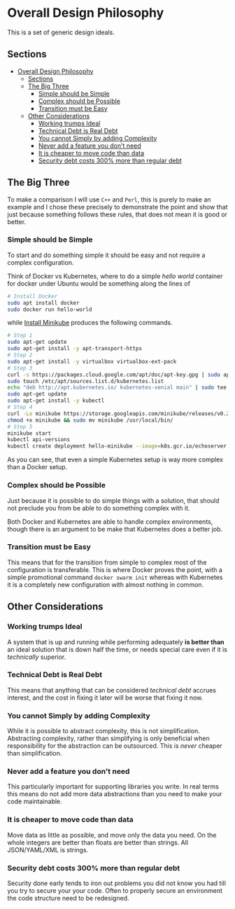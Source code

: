 # Overall Design Philosophy

This is a set of generic design ideals.

## Sections

- [Overall Design Philosophy](#overall-design-philosophy)
  - [Sections](#sections)
  - [The Big Three](#the-big-three)
    - [Simple should be Simple](#simple-should-be-simple)
    - [Complex should be Possible](#complex-should-be-possible)
    - [Transition must be Easy](#transition-must-be-easy)
  - [Other Considerations](#other-considerations)
    - [Working trumps Ideal](#working-trumps-ideal)
    - [Technical Debt is Real Debt](#technical-debt-is-real-debt)
    - [You cannot Simply by adding Complexity](#you-cannot-simply-by-adding-complexity)
    - [Never add a feature you don't need](#never-add-a-feature-you-dont-need)
    - [It is cheaper to move code than data](#it-is-cheaper-to-move-code-than-data)
    - [Security debt costs 300% more than regular debt](#security-debt-costs-300-more-than-regular-debt)

## The Big Three

To make a comparison I will use `C++` and `Perl`, this is purely to make an example and I chose these precisely to demonstrate the point and show that just because something follows these rules, that does not mean it is good or better.

### Simple should be Simple

To start and do something simple it should be easy and not require a complex configuration.

Think of Docker vs Kubernetes, where to do a simple _hello world_ container for docker under Ubuntu would be something along the lines of

```bash
# Install Docker
sudo apt install docker
sudo docker run hello-world
```

while [Install Minikube](https://matthewpalmer.net/kubernetes-app-developer/articles/install-kubernetes-ubuntu-tutorial.html) produces the following commands.

```bash
# Step 1
sudo apt-get update
sudo apt-get install -y apt-transport-https
# Step 2
sudo apt-get install -y virtualbox virtualbox-ext-pack
# Step 3
curl -s https://packages.cloud.google.com/apt/doc/apt-key.gpg | sudo apt-key add -
sudo touch /etc/apt/sources.list.d/kubernetes.list
echo "deb http://apt.kubernetes.io/ kubernetes-xenial main" | sudo tee -a /etc/apt/sources.list.d/kubernetes.list
sudo apt-get update
sudo apt-get install -y kubectl
# Step 4
curl -Lo minikube https://storage.googleapis.com/minikube/releases/v0.28.2/minikube-linux-amd64
chmod +x minikube && sudo mv minikube /usr/local/bin/
# Step 5
minikube start
kubectl api-versions
kubectl create deployment hello-minikube --image=k8s.gcr.io/echoserver:1.10
```

As you can see, that even a simple Kubernetes setup is way more complex than a Docker setup.

### Complex should be Possible

Just because it is possible to do simple things with a solution, that should not preclude you from be able to do something complex with it.

Both Docker and Kubernetes are able to handle complex environments, though there is an argument to be make that Kubernetes does a better job.

### Transition must be Easy

This means that for the transition from simple to complex most of the configuration is transferable. This is where Docker proves the point, with a simple promotional command `docker swarm init` whereas with Kubernetes it is a completely new configuration with almost nothing in common.

## Other Considerations

### Working trumps Ideal

A system that is up and running while performing adequately **is better than** an ideal solution that is down half the time, or needs special care even if it is _technically_ superior.

### Technical Debt is Real Debt

This means that anything that can be considered _technical debt_ accrues interest, and the cost in fixing it later will be worse that fixing it now.

### You cannot Simply by adding Complexity

While it is possible to abstract complexity, this is not simplification. Abstracting complexity, rather than simplifying is only beneficial when responsibility for the abstraction can be outsourced. This is _never_ cheaper than simplification.

### Never add a feature you don't need

This particularly important for supporting libraries you write. In real terms this means do not add more data abstractions than you need to make your code maintainable.

### It is cheaper to move code than data

Move data as little as possible, and move only the data you need. On the whole integers are better than floats are better than strings. All JSON/YAML/XML is strings.

### Security debt costs 300% more than regular debt

Security done early tends to iron out problems you did not know you had till you try to secure your your code.  Often to properly secure an environment the code structure need to be redesigned.
